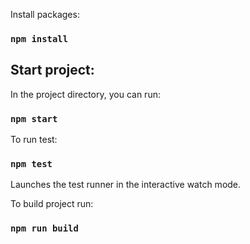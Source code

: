 Install packages:

### `npm install`

## Start project:

In the project directory, you can run:

### `npm start`

To run test:

### `npm test`

Launches the test runner in the interactive watch mode.

To build project run:

### `npm run build`

